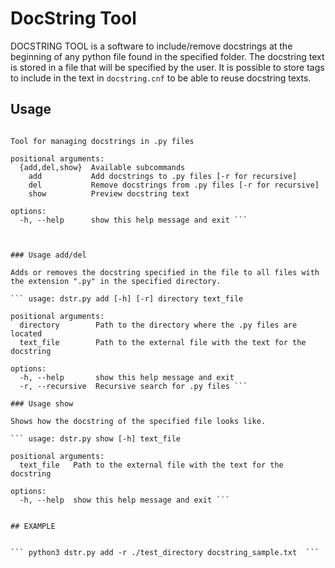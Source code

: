 # DocString Tool

DOCSTRING TOOL is a software to include/remove docstrings at the beginning of any python file found in the specified folder.
The docstring text is stored in a file that will be specified by the user. It is possible to store tags to include in the text in ```docstring.cnf``` to be able to reuse docstring texts.


## Usage

``` usage: dstr.py [-h] {add,del,show} ...

Tool for managing docstrings in .py files

positional arguments:
  {add,del,show}  Available subcommands
    add           Add docstrings to .py files [-r for recursive]
    del           Remove docstrings from .py files [-r for recursive]
    show          Preview docstring text

options:
  -h, --help      show this help message and exit ```



### Usage add/del

Adds or removes the docstring specified in the file to all files with the extension ".py" in the specified directory.

``` usage: dstr.py add [-h] [-r] directory text_file

positional arguments:
  directory        Path to the directory where the .py files are located
  text_file        Path to the external file with the text for the docstring

options:
  -h, --help       show this help message and exit
  -r, --recursive  Recursive search for .py files ```

### Usage show

Shows how the docstring of the specified file looks like.

``` usage: dstr.py show [-h] text_file

positional arguments:
  text_file   Path to the external file with the text for the docstring

options:
  -h, --help  show this help message and exit ```


## EXAMPLE


``` python3 dstr.py add -r ./test_directory docstring_sample.txt  ```

